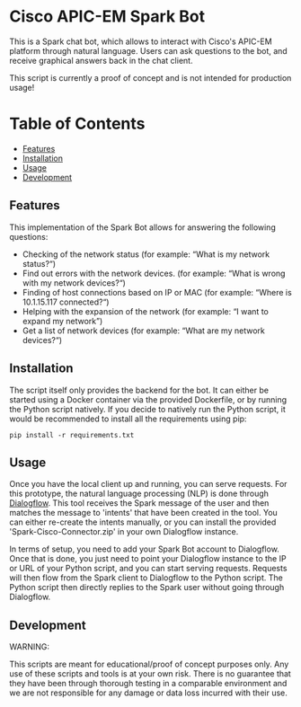 # Cisco APIC-EM Spark Bot
This is a Spark chat bot, which allows to interact with Cisco's APIC-EM platform through natural language. Users can ask questions to the bot, and receive graphical answers back in the chat client.

This script is currently a proof of concept and is not intended for production usage!

Table of Contents
=================

   * [Features](#features)
   * [Installation](#installation)
   * [Usage](#usage)
   * [Development](#development)

## Features

This implementation of the Spark Bot allows for answering the following questions:
* Checking of the network status (for example: “What is my network status?“)
* Find out errors with the network devices. (for example: “What is wrong with my network devices?“)
* Finding of host connections based on IP or MAC (for example: “Where is 10.1.15.117 connected?“)
* Helping with the expansion of the network (for example: “I want to expand my network”)
* Get a list of network devices (for example: “What are my network devices?“)

## Installation

The script itself only provides the backend for the bot. It can either be started using a Docker container via the provided Dockerfile, or by running the Python script natively. If you decide to natively run the Python script, it would be recommended to install all the requirements using pip:
```
pip install -r requirements.txt
```

## Usage

Once you have the local client up and running, you can serve requests. For this prototype, the natural language processing (NLP) is done through [Dialogflow](https://dialogflow.com/). This tool receives the Spark message of the user and then matches the message to 'intents' that have been created in the tool. You can either re-create the intents manually, or you can install the provided 'Spark-Cisco-Connector.zip' in your own Dialogflow instance.

In terms of setup, you need to add your Spark Bot account to Dialogflow. Once that is done, you just need to point your Dialogflow instance to the IP or URL of your Python script, and you can start serving requests. Requests will then flow from the Spark client to Dialogflow to the Python script. The Python script then directly replies to the Spark user without going through Dialogflow.

## Development




WARNING:

This scripts are meant for educational/proof of concept purposes only. Any use of these scripts and tools is at your own risk. There is no guarantee that they have been through thorough testing in a comparable environment and we are not responsible for any damage or data loss incurred with their use.
